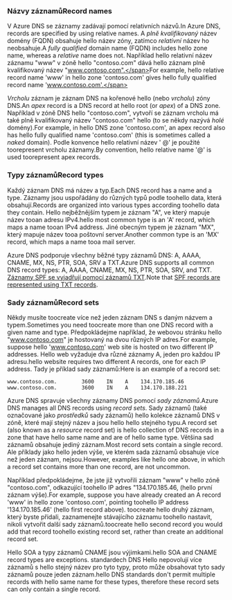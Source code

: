 ### <a name="record-names"></a><span data-ttu-id="c8810-101">Názvy záznamů</span><span class="sxs-lookup"><span data-stu-id="c8810-101">Record names</span></span>

<span data-ttu-id="c8810-102">V Azure DNS se záznamy zadávají pomocí relativních názvů.</span><span class="sxs-lookup"><span data-stu-id="c8810-102">In Azure DNS, records are specified by using relative names.</span></span> <span data-ttu-id="c8810-103">A *plně kvalifikovaný* název domény (FQDN) obsahuje hello název zóny, zatímco *relativní* název ho neobsahuje.</span><span class="sxs-lookup"><span data-stu-id="c8810-103">A *fully qualified* domain name (FQDN) includes hello zone name, whereas a *relative* name does not.</span></span> <span data-ttu-id="c8810-104">Například hello relativní název záznamu "www" v zóně hello "contoso.com" dává hello záznam plně kvalifikovaný název "www.contoso.com".</span><span class="sxs-lookup"><span data-stu-id="c8810-104">For example, hello relative record name 'www' in hello zone 'contoso.com' gives hello fully qualified record name 'www.contoso.com'.</span></span>

<span data-ttu-id="c8810-105">*Vrcholu* záznam je záznam DNS na kořenové hello (nebo *vrcholu*) zóny DNS.</span><span class="sxs-lookup"><span data-stu-id="c8810-105">An *apex* record is a DNS record at hello root (or *apex*) of a DNS zone.</span></span> <span data-ttu-id="c8810-106">Například v zóně DNS hello "contoso.com", vytvoří se záznam vrcholu má také plně kvalifikovaný název "contoso.com" hello (to se někdy nazývá *holé* domény).</span><span class="sxs-lookup"><span data-stu-id="c8810-106">For example, in hello DNS zone 'contoso.com', an apex record also has hello fully qualified name 'contoso.com' (this is sometimes called a *naked* domain).</span></span>  <span data-ttu-id="c8810-107">Podle konvence hello relativní název ' @' je použité toorepresent vrcholu záznamy.</span><span class="sxs-lookup"><span data-stu-id="c8810-107">By convention, hello relative name '@' is used toorepresent apex records.</span></span>

### <a name="record-types"></a><span data-ttu-id="c8810-108">Typy záznamů</span><span class="sxs-lookup"><span data-stu-id="c8810-108">Record types</span></span>

<span data-ttu-id="c8810-109">Každý záznam DNS má název a typ.</span><span class="sxs-lookup"><span data-stu-id="c8810-109">Each DNS record has a name and a type.</span></span> <span data-ttu-id="c8810-110">Záznamy jsou uspořádány do různých typů podle toohello data, která obsahují.</span><span class="sxs-lookup"><span data-stu-id="c8810-110">Records are organized into various types according toohello data they contain.</span></span> <span data-ttu-id="c8810-111">Hello nejběžnějším typem je záznam "A", ve který mapuje název tooan adresu IPv4.</span><span class="sxs-lookup"><span data-stu-id="c8810-111">hello most common type is an 'A' record, which maps a name tooan IPv4 address.</span></span> <span data-ttu-id="c8810-112">Jiné obecným typem je záznam "MX", který mapuje název tooa poštovní server.</span><span class="sxs-lookup"><span data-stu-id="c8810-112">Another common type is an 'MX' record, which maps a name tooa mail server.</span></span>

<span data-ttu-id="c8810-113">Azure DNS podporuje všechny běžné typy záznamů DNS: A, AAAA, CNAME, MX, NS, PTR, SOA, SRV a TXT.</span><span class="sxs-lookup"><span data-stu-id="c8810-113">Azure DNS supports all common DNS record types: A, AAAA, CNAME, MX, NS, PTR, SOA, SRV, and TXT.</span></span> <span data-ttu-id="c8810-114">[Záznamy SPF se vyjadřují pomocí záznamů TXT](../articles/dns/dns-zones-records.md#spf-records).</span><span class="sxs-lookup"><span data-stu-id="c8810-114">Note that [SPF records are represented using TXT records](../articles/dns/dns-zones-records.md#spf-records).</span></span>

### <a name="record-sets"></a><span data-ttu-id="c8810-115">Sady záznamů</span><span class="sxs-lookup"><span data-stu-id="c8810-115">Record sets</span></span>

<span data-ttu-id="c8810-116">Někdy musíte toocreate více než jeden záznam DNS s daným názvem a typem.</span><span class="sxs-lookup"><span data-stu-id="c8810-116">Sometimes you need toocreate more than one DNS record with a given name and type.</span></span> <span data-ttu-id="c8810-117">Předpokládejme například, že webovou stránku hello "www.contoso.com" je hostovaný na dvou různých IP adres.</span><span class="sxs-lookup"><span data-stu-id="c8810-117">For example, suppose hello 'www.contoso.com' web site is hosted on two different IP addresses.</span></span> <span data-ttu-id="c8810-118">Hello web vyžaduje dva různé záznamy A, jeden pro každou IP adresu.</span><span class="sxs-lookup"><span data-stu-id="c8810-118">hello website requires two different A records, one for each IP address.</span></span> <span data-ttu-id="c8810-119">Tady je příklad sady záznamů:</span><span class="sxs-lookup"><span data-stu-id="c8810-119">Here is an example of a record set:</span></span>

    www.contoso.com.        3600    IN    A    134.170.185.46
    www.contoso.com.        3600    IN    A    134.170.188.221

<span data-ttu-id="c8810-120">Azure DNS spravuje všechny záznamy DNS pomocí *sady záznamů*.</span><span class="sxs-lookup"><span data-stu-id="c8810-120">Azure DNS manages all DNS records using *record sets*.</span></span> <span data-ttu-id="c8810-121">Sady záznamů (také označované jako *prostředků* sady záznamů) hello kolekce záznamů DNS v zóně, které mají stejný název a jsou hello hello stejného typu.</span><span class="sxs-lookup"><span data-stu-id="c8810-121">A record set (also known as a *resource* record set) is hello collection of DNS records in a zone that have hello same name and are of hello same type.</span></span> <span data-ttu-id="c8810-122">Většina sad záznamů obsahuje jediný záznam.</span><span class="sxs-lookup"><span data-stu-id="c8810-122">Most record sets contain a single record.</span></span> <span data-ttu-id="c8810-123">Ale příklady jako hello jeden výše, ve kterém sada záznamů obsahuje více než jeden záznam, nejsou.</span><span class="sxs-lookup"><span data-stu-id="c8810-123">However, examples like hello one above, in which a record set contains more than one record, are not uncommon.</span></span>

<span data-ttu-id="c8810-124">Například předpokládejme, že jste již vytvořili záznam "www" v hello zóně "contoso.com", odkazující toohello IP adres "134.170.185.46, (hello první záznam výše).</span><span class="sxs-lookup"><span data-stu-id="c8810-124">For example, suppose you have already created an A record 'www' in hello zone 'contoso.com', pointing toohello IP address '134.170.185.46' (hello first record above).</span></span>  <span data-ttu-id="c8810-125">toocreate hello druhý záznam, který byste přidali, zaznamenejte stávajícího záznamu toohello nastavit, nikoli vytvořit další sady záznamů.</span><span class="sxs-lookup"><span data-stu-id="c8810-125">toocreate hello second record you would add that record toohello existing record set, rather than create an additional record set.</span></span>

<span data-ttu-id="c8810-126">Hello SOA a typy záznamů CNAME jsou výjimkami.</span><span class="sxs-lookup"><span data-stu-id="c8810-126">hello SOA and CNAME record types are exceptions.</span></span> <span data-ttu-id="c8810-127">standardech DNS Hello nepovolují více záznamů s hello stejný název pro tyto typy, proto může obsahovat tyto sady záznamů pouze jeden záznam.</span><span class="sxs-lookup"><span data-stu-id="c8810-127">hello DNS standards don't permit multiple records with hello same name for these types, therefore these record sets can only contain a single record.</span></span>
